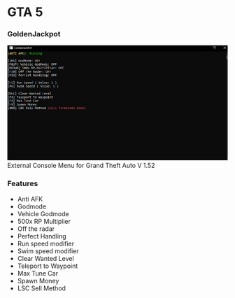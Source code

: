 # GTA 5
### GoldenJackpot
![GTA5](https://github.com/ZeroCooL-555/Game-Hacks/blob/master/Screenshots/GoldenJackpot.PNG)
External Console Menu for Grand Theft Auto V 1.52

### Features
* Anti AFK
* Godmode
* Vehicle Godmode
* 500x RP Multiplier
* Off the radar
* Perfect Handling
* Run speed modifier
* Swim speed modifier
* Clear Wanted Level
* Teleport to Waypoint
* Max Tune Car
* Spawn Money
* LSC Sell Method